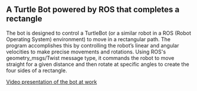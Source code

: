 ## A Turtle Bot powered by ROS that completes a rectangle

The bot is designed to control a TurtleBot (or a similar robot in a ROS (Robot Operating System) environment) to move in a rectangular path. The program accomplishes this by controlling the robot’s linear and angular velocities to make precise movements and rotations. Using ROS's geometry_msgs/Twist message type, it commands the robot to move straight for a given distance and then rotate at specific angles to create the four sides of a rectangle.

[Video presentation of the bot at work](https://drive.google.com/file/d/1IolRE_A4xQBqrpeYuu3Xjycsr_kCfWGw/view?usp=drive_link)
